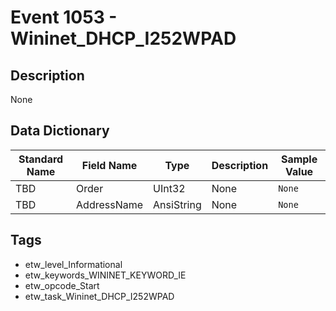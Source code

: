 # Event 1053 - Wininet_DHCP_I252WPAD

## Description
None

## Data Dictionary
|Standard Name|Field Name|Type|Description|Sample Value|
|---|---|---|---|---|
|TBD|Order|UInt32|None|`None`|
|TBD|AddressName|AnsiString|None|`None`|

## Tags
* etw_level_Informational
* etw_keywords_WININET_KEYWORD_IE
* etw_opcode_Start
* etw_task_Wininet_DHCP_I252WPAD